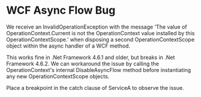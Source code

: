 # WCF Async Flow Bug

We receive an InvalidOperationException with the message 'The value of OperationContext.Current is not
the OperationContext value installed by this OperationContextScope.' when disposing a second 
OperationContextScope object within the async handler of a WCF method.

This works fine in .Net Framework 4.6.1 and older, but breaks in .Net Framework 4.6.2. We can workaround
the issue by calling the OperationContext's internal DisableAsyncFlow method before instantiating any
new OperationContextScope objects.

Place a breakpoint in the catch clause of ServiceA to observe the issue.